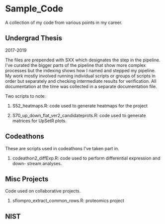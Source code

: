 # Sample_Code
A collection of my code from various points in my career. 

## Undergrad Thesis

2017-2019

The files are prepended with SXX which designates the step in the pipeline. I've
curated the bigger parts of the pipeline that show more complex processes but the
indexing shows how I named and stepped my pipeline. My work mostly involved
running individual scripts or groups of scripts in order but separately and 
checking intermediate results for verification. All documentation at the time was
collected in a separate documentation file. 

Two scripts to note: 

1. S52_heatmaps.R: code used to generate heatmaps for the project

2. S70_up_down_flat_ver2_candidateprots.R: code used to generate matrices
for UpSetR plots.


## Codeathons

These are scripts used in codeathons I've taken part in. 

1. codeathon2_diffExp.R: code used to perform differential expression and down-
stream analyses. 


## Misc Projects

Code used on collaborative projects. 

1. sflompro_extract_common_rows.R: proteomics project

## NIST




